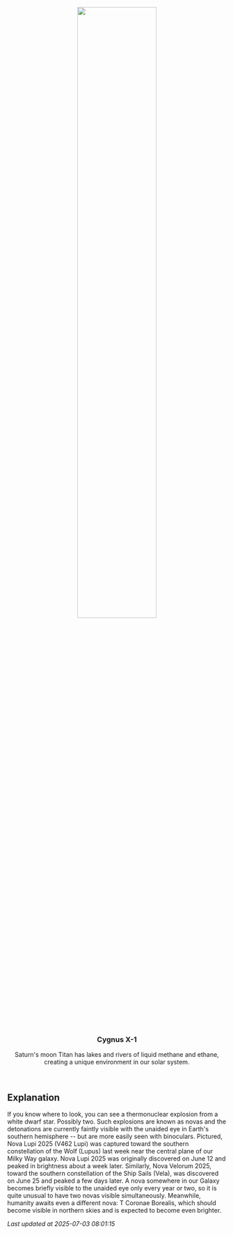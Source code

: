 <p align='center'>
    <img src='https://apod.nasa.gov/apod/image/2507/V462Lupi_Pon_960_annotated.jpg' width='60%' />
    <h3 align="center">Cygnus X-1</h3>
    <p align="center">Saturn's moon Titan has lakes and rivers of liquid methane and ethane, creating a unique environment in our solar system.</p>
</p>
<br/>

Explanation
--
If you know where to look, you can see a thermonuclear explosion from a white dwarf star. Possibly two.  Such explosions are known as novas and the detonations are currently faintly visible with the unaided eye in Earth's southern hemisphere -- but are more easily seen with binoculars. Pictured, Nova Lupi 2025 (V462 Lupi) was captured toward the southern constellation of the Wolf (Lupus) last week near the central plane of our Milky Way galaxy.  Nova Lupi 2025 was originally discovered on June 12 and peaked in brightness about a week later. Similarly, Nova Velorum 2025, toward the southern constellation of the Ship Sails (Vela), was discovered on June 25 and peaked a few days later.  A nova somewhere in our Galaxy becomes briefly visible to the unaided eye only every year or two, so it is quite unusual to have two novas visible simultaneously.  Meanwhile, humanity awaits even a different nova: T Coronae Borealis, which should become visible in northern skies and is expected to become even brighter.


*Last updated at 2025-07-03 08:01:15*
